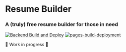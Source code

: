 # Resume Builder

### A (truly) free resume builder for those in need

[![Backend Build and Deploy](https://github.com/jonatancompiani/ResumeBuilder/actions/workflows/ResumeBuilderAPI20240215190334.yml/badge.svg)](https://github.com/jonatancompiani/ResumeBuilder/actions/workflows/ResumeBuilderAPI20240215190334.yml)
[![pages-build-deployment](https://github.com/jonatancompiani/ResumeBuilder/actions/workflows/pages/pages-build-deployment/badge.svg?branch=master)](https://github.com/jonatancompiani/ResumeBuilder/actions/workflows/pages/pages-build-deployment)

:construction: Work in progress :construction:
